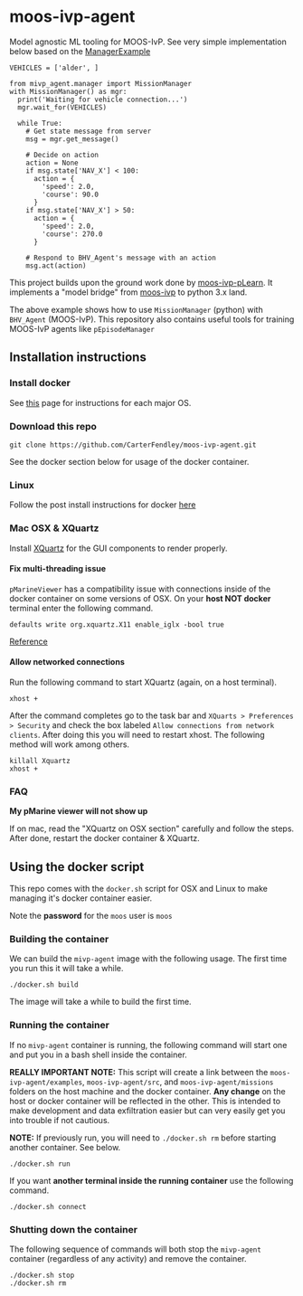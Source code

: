 # moos-ivp-agent

Model agnostic ML tooling for MOOS-IvP. See very simple implementation below based on the [ManagerExample](./examples/ManagerExample)

```
VEHICLES = ['alder', ]

from mivp_agent.manager import MissionManager
with MissionManager() as mgr:
  print('Waiting for vehicle connection...')
  mgr.wait_for(VEHICLES)

  while True:
    # Get state message from server
    msg = mgr.get_message()

    # Decide on action
    action = None
    if msg.state['NAV_X'] < 100:
      action = {
        'speed': 2.0,
        'course': 90.0
      }
    if msg.state['NAV_X'] > 50:
      action = {
        'speed': 2.0,
        'course': 270.0
      }

    # Respond to BHV_Agent's message with an action
    msg.act(action)
```

This project builds upon the ground work done by [moos-ivp-pLearn](https://github.com/mnovitzky/moos-ivp-pLearn). It implements a "model bridge" from [moos-ivp](https://oceanai.mit.edu/moos-ivp/pmwiki/pmwiki.php?n=Main.HomePage) to python 3.x land.

The above example shows how to use `MissionManager` (python) with `BHV_Agent` (MOOS-IvP). This repository also contains useful tools for training MOOS-IvP agents like `pEpisodeManager`

## Installation instructions

### Install docker

See [this](https://docs.docker.com/get-docker/) page for instructions for each major OS.

### Download this repo

```
git clone https://github.com/CarterFendley/moos-ivp-agent.git
```

See the docker section below for usage of the docker container.

### Linux
 
Follow the post install instructions for docker [here](https://docs.docker.com/engine/install/linux-postinstall/)

### Mac OSX & XQuartz

Install [XQuartz](https://content.byui.edu/file/cddfb9c0-a825-4cfe-9858-28d5b4c218fe/1/Course/Setup-XQuartz.html) for the GUI components to render properly.

#### Fix multi-threading issue

`pMarineViewer` has a compatibility issue with connections inside of the docker container on some versions of OSX. On your **host NOT docker** terminal enter the following command.

```
defaults write org.xquartz.X11 enable_iglx -bool true
```

[Reference](https://unix.stackexchange.com/questions/429760/opengl-rendering-with-x11-forwarding/642954#642954)

#### Allow networked connections

Run the following command to start XQuartz (again, on a host terminal).

```
xhost +
```

After the command completes go to the task bar and `XQuarts > Preferences > Security` and check the box labeled `Allow connections from network clients`. After doing this you will need to restart xhost. The following method will work among others.

```
killall Xquartz
xhost +
```

### FAQ

**My pMarine viewer will not show up** 

If on mac, read the "XQuartz on OSX section" carefully and follow the steps. After done, restart the docker container & XQuartz.

## Using the docker script

This repo comes with the `docker.sh` script for OSX and Linux to make managing it's docker container easier.

Note the **password** for the `moos` user is `moos`

### Building the container

We can build the `mivp-agent` image with the following usage. The first time you run this it will take a while.

```
./docker.sh build
```

The image will take a while to build the first time.

### Running the container

If no `mivp-agent` container is running, the following command will start one and put you in a bash shell inside the container.

**REALLY IMPORTANT NOTE:** This script will create a link between the `moos-ivp-agent/examples`, `moos-ivp-agent/src`, and `moos-ivp-agent/missions` folders on the host machine and the docker container. **Any change** on the host or docker container will be reflected in the other. This is intended to make development and data exfiltration easier but can very easily get you into trouble if not cautious.

**NOTE:** If previously run, you will need to `./docker.sh rm` before starting another container. See below.

```
./docker.sh run
```

If you want **another terminal inside the running container** use the following command.

```
./docker.sh connect
```

### Shutting down the container

The following sequence of commands will both stop the `mivp-agent` container (regardless of any activity) and remove the container.

```
./docker.sh stop
./docker.sh rm
```

